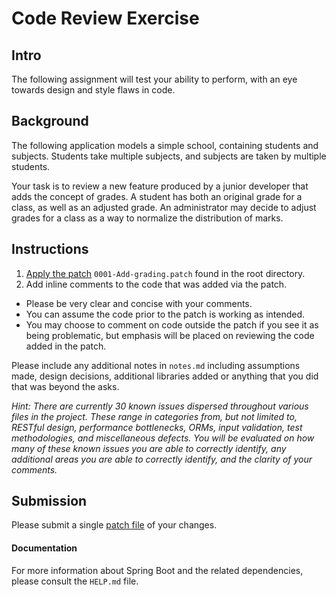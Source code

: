 # Code Review Exercise

## Intro

The following assignment will test your ability to perform, with an eye towards design and style flaws in code.

## Background

The following application models a simple school, containing students and subjects. 
Students take multiple subjects, and subjects are taken by multiple students.

Your task is to review a new feature produced by a junior developer that adds the concept of grades.
A student has both an original grade for a class, as well as an adjusted grade. 
An administrator may decide to adjust grades for a class as a way to normalize the distribution of marks. 

## Instructions
1. [Apply the patch](https://git-scm.com/docs/git-apply) `0001-Add-grading.patch` found in the root directory.
2. Add inline comments to the code that was added via the patch.

- Please be very clear and concise with your comments. 
- You can assume the code prior to the patch is working as intended.
- You may choose to comment on code outside the patch if you see it as being problematic, but emphasis will be placed on reviewing the code added in the patch.

Please include any additional notes in `notes.md` including assumptions made, 
design decisions, additional libraries added or anything that you did that was beyond the asks.

_Hint: There are currently 30 known issues dispersed throughout various files in the project.
These range in categories from, but not limited to, RESTful design, performance bottlenecks, ORMs, input validation, test methodologies, and miscellaneous defects.
You will be evaluated on how many of these known issues you are able to correctly identify, any additional areas you are able to correctly identify, and the clarity of your comments._

## Submission
Please submit a single [patch file](https://git-scm.com/docs/git-format-patch) of your changes.

#### Documentation
For more information about Spring Boot and the related dependencies, please consult the `HELP.md` file.